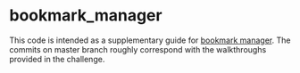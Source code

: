 # bookmark_manager

This code is intended as a supplementary guide for [bookmark manager](../course/tree/master/bookmark_manager). The commits on master branch roughly correspond with the walkthroughs provided in the challenge.
